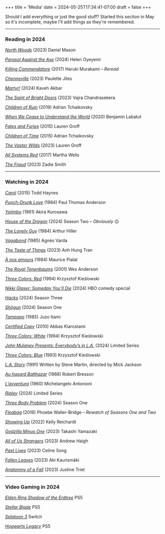 +++
title = 'Media'
date = 2024-05-25T17:34:41-07:00
draft = false
+++

Should I add everything or just the good stuff? Started this section in May so it's incomplete, maybe I'll add things as they're remembered. 

***

### Reading in 2024

[*North Woods*](https://www.goodreads.com/book/show/71872930-north-woods) (2023) Daniel Mason

[*Parasol Against the Axe*](https://www.goodreads.com/book/show/186872432-parasol-against-the-axe) (2024) Helen Oyeyemi

[*Killing Commendatore*](https://www.goodreads.com/book/show/38820047-killing-commendatore) (2017) Haruki Murakami – *Reread*

[*Chenneville*](https://www.goodreads.com/book/show/112975135-chenneville) (2023) Paulette Jiles

[*Martyr!*](https://www.goodreads.com/book/show/139400713-martyr) (2024) Kaveh Akbar

[*The Saint of Bright Doors*](https://www.goodreads.com/book/show/61884985-the-saint-of-bright-doors) (2023) Vajra Chandrasekera

[*Children of Ruin*](https://www.goodreads.com/book/show/40376072-children-of-ruin) (2019) Adrian Tchaikovsky

[*When We Cease to Understand the World*](https://www.goodreads.com/book/show/62069739-when-we-cease-to-understand-the-world) (2020) Benjamín Labatut

[*Fates and Furies*](https://www.goodreads.com/book/show/24612118-fates-and-furies) (2015) Lauren Groff

[*Children of Time*](https://www.goodreads.com/book/show/25499718-children-of-time) (2015) Adrian Tchaikovsky

[*The Vaster Wilds*](https://www.goodreads.com/book/show/62952130-the-vaster-wilds) (2023) Lauren Groff

[*All Systems Red*](https://www.goodreads.com/book/show/32758901-all-systems-red) (2017) Martha Wells

[*The Fraud*](https://www.goodreads.com/book/show/66086834-the-fraud) (2023) Zadie Smith

***

### Watching in 2024

[*Carol*](https://www.imdb.com/title/tt2402927/) (2015) Todd Haynes

[*Punch-Drunk Love*](https://www.criterion.com/films/27916-punch-drunk-love) (1984) Paul Thomas Anderson

[*Yojimbo*](https://www.criterion.com/films/597-yojimbo) (1961) Akira Kurosawa

[*House of the Dragon*](https://www.hbo.com/house-of-the-dragon) (2024) Season Two – *Obviously* 😉

[*The Lonely Guy*](https://www.imdb.com/title/tt0087635/) (1984) Arthur Hiller

[*Vagabond*](https://www.criterion.com/films/245-vagabond) (1985) Agnès Varda

[*The Taste of Things*](https://www.imdb.com/title/tt19760052/) (2023) Anh Hung Tran

[*À nos amours*](https://www.criterion.com/films/779-a-nos-amours) (1984) Maurice Pialat

[*The Royal Tenenbaums*](https://www.criterion.com/films/230-the-royal-tenenbaums) (2001) Wes Anderson 

[*Three Colors: Red*](https://www.criterion.com/films/27733-three-colors-red) (1994) Krzysztof Kieślowski 

[*Nikki Glaser: Someday You’ll Die*](https://www.hbo.com/movies/nikki-glaser-someday-youll-die) (2024) HBO comedy special

[*Hacks*](https://www.max.com/shows/hacks-2021/67e940b7-aab2-46ce-a62b-c7308cde9de7) (2024) Season Three

[*Shōgun*](https://www.fxnetworks.com/shows/shogun/viewers-guide) (2024) Season One 

[*Tampopo*](https://www.criterion.com/films/28880-tampopo) (1985) Juzo Itami

[*Certified Copy*](https://www.criterion.com/films/28353-certified-copy) (2010) Abbas Kiarostami

[*Three Colors: White*](https://www.criterion.com/films/27732-three-colors-white) (1994) Krzysztof Kieślowski

[*John Mulaney Presents: Everybody’s in L.A.*](https://www.netflix.com/browse?jbv=81742123) (2024) Limited Series

[*Three Colors: Blue*](https://www.criterion.com/films/27731-three-colors-blue) (1993) Krzysztof Kieślowski

[*L.A. Story*](https://www.imdb.com/title/tt0102250/) (1991) Written by Steve Martin, directed by Mick Jackson

[*Au hasard Balthazar*](https://www.criterion.com/films/455-au-hasard-balthazar) (1966) Robert Bresson

[*L’avventura*](https://www.criterion.com/films/209-l-avventura) (1960) Michelangelo Antonioni

[*Ripley*](https://www.netflix.com/title/81678765) (2024) Limited Series

[*Three Body Problem*](https://www.netflix.com/browse?jbv=81024821) (2024) Season One 

[*Fleabag*](https://www.amazon.com/Fleabag-Season-1/dp/B0875K9Q4P) (2016) Phoebe Waller-Bridge – *Rewatch of Seasons One and Two*

[*Showing Up*](https://www.imdb.com/title/tt13923216/) (2022) Kelly Reichardt

[*Godzilla Minus One*](https://www.imdb.com/title/tt23289160/) (2023) Takashi Yamazaki

[*All of Us Strangers*](https://www.imdb.com/title/tt21192142/) (2023) Andrew Haigh

[*Past Lives*](https://www.imdb.com/title/tt13238346/) (2023) Celine Song

[*Fallen Leaves*](https://www.imdb.com/title/tt21027780/) (2023) Aki Kaurismäki

[*Anatonmy of a Fall*](https://www.imdb.com/title/tt17009710/) (2023) Justine Triet

***

### Video Gaming in 2024

[*Elden Ring Shadow of the Erdtree*](https://www.youtube.com/playlist?list=PL7RtZMiaOk8iJlptFGDBnKPhIfU1e_8yB) PS5

[*Stellar Blade*](https://www.playstation.com/en-us/games/stellar-blade/) PS5 

[*Splatoon 3*](https://splatoon.nintendo.com/) Switch

[*Hogwarts Legacy*](https://www.hogwartslegacy.com/en-us/) PS5